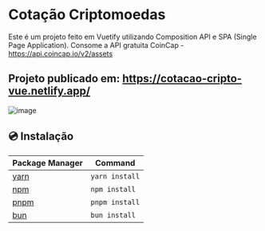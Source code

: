 # Cotação Criptomoedas

Este é um projeto feito em Vuetify utilizando Composition API e SPA (Single Page Application). Consome a API gratuita CoinCap - https://api.coincap.io/v2/assets

## Projeto publicado em: https://cotacao-cripto-vue.netlify.app/


![image](https://github.com/silvanat/cotacao-cripto/assets/1665405/869b2afb-f96b-4794-81de-ab30ef00cec4)


## 💿 Instalação


| Package Manager                                                | Command        |
|---------------------------------------------------------------|----------------|
| [yarn](https://yarnpkg.com/getting-started)                   | `yarn install` |
| [npm](https://docs.npmjs.com/cli/v7/commands/npm-install)     | `npm install`  |
| [pnpm](https://pnpm.io/installation)                          | `pnpm install` |
| [bun](https://bun.sh/#getting-started)                        | `bun install`  |


